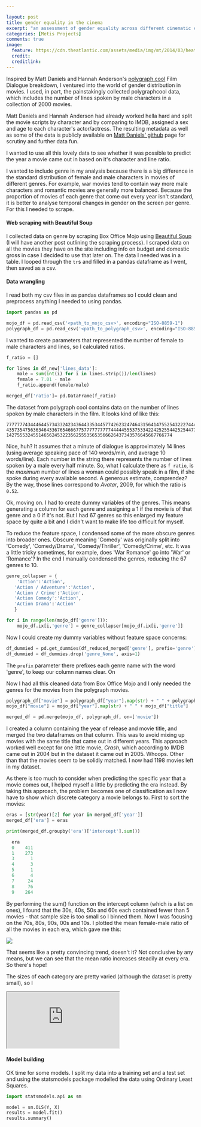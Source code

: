 ```yaml
---

layout: post
title: gender equality in the cinema
excerpt: "an assessment of gender equality across different cinematic eras"
categories: [Metis Projects]
comments: true
image:
  feature: https://cdn.theatlantic.com/assets/media/img/mt/2014/03/heathers1/lead_large.jpg
  credit: 
  creditlink:
---
```


Inspired by Matt Daniels and Hannah Anderson's [polygraph.cool](http://polygraph.cool/movies) Film Dialogue breakdown, I ventured into the world of gender distribution in movies. I used, in part, the painstakingly collected polygraphcool data, which includes the number of lines spoken by male characters in a collection of 2000 movies.

Matt Daniels and Hannah Anderson had already worked hella hard and split the movie scripts by character and by comparing to IMDB, assigned a sex and age to each character's actor/actress. The resulting metadata as well as some of the data is publicly available on [Matt Daniels' github](https://github.com/matthewfdaniels/scripts/) page for scrutiny and further data fun. 

I wanted to use all this lovely data to see whether it was possible to predict the year a movie came out in based on it's character and line ratio. 

I wanted to include genre in my analysis because there is a big difference in the standard distribution of female and male characters in movies of different genres. For example, war movies tend to contain way more male characters and romantic movies are generally more balanced. Because the proportion of movies of each genre that come out every year isn't standard, it is better to analyse temporal changes in gender on the screen per genre. For this I needed to scrape.

#### Web scraping with Beautiful Soup

I collected data on genre by scraping Box Office Mojo using [Beautiful Soup](https://www.crummy.com/software/BeautifulSoup/)
(I will have another post outlining the scraping process). I scraped data on all the movies they have on the site including info on budget and domestic gross in case I decided to use that later on. The data I needed was in a table. I looped through the `tr`s and filled in a pandas dataframe as I went, then saved as a csv. 

#### Data wrangling
I read both my csv files in as pandas dataframes so I could clean and preprocess anything I needed to using pandas.

```python
import pandas as pd

mojo_df = pd.read_csv('<path_to_mojo_csv>', encoding="ISO-8859-1")
polygraph_df = pd.read_csv('<path_to_polygraph_csv>', encoding="ISO-8859-1")
```
I wanted to create parameters that represented the number of female to male characters and lines, so I calculated ratios.

```python
f_ratio = []

for lines in df_new['lines_data']:
    male = sum(int(i) for i in lines.strip())/len(lines)
    female = 7.01 - male
    f_ratio.append(female/male)

merged_df['ratio']= pd.DataFrame(f_ratio)

```

The dataset from polygraph cool contains data on the number of lines spoken by male characters in the film. It looks kind of like this: 

```
777777743444644573433242343644335344577426232474643156414755254322274446
435735475636346433676546667757777777777444445553753342242525544252544775263
14275553245514656245322356255535653566626437343576645667766774
``` 

Nice, huh?
It assumes that a minute of dialogue is approximately 14 lines (using average speaking pace of 140 words/min, and average 10 words/line). Each number in the string there represents the number of lines spoken by a male every half minute. So, what I calculate there as `f ratio`, is the _maximum_ number of lines a woman could possibly speak in a film, if she spoke during every available second. A generous estimate, comprendez? By the way, those lines correspond to _Avatar_, 2009, for which the ratio is `0.52`.

Ok, moving on. I had to create dummy variables of the genres. This means generating a column for each genre and assigning a 1 if the movie is of that genre and a 0 if it's not. But I had 67 genres so this enlarged my feature space by quite a bit and I didn't want to make life too difficult for myself.

To reduce the feature space, I condensed some of the more obscure genres into broader ones. Obscure meaning 'Comedy' was originally split into 'Comedy', 'Comedy/Drama', 'Comedy/Thriller', 'Comedy/Crime', etc. It was a little tricky sometimes, for example, does 'War Romance' go into 'War' or 'Romance'? In the end I manually condensed the genres, reducing the 67 genres to 10.

```python
genre_collapser = {
	'Action':'Action',
   'Action / Adventure':'Action',
   'Action / Crime':'Action',
   'Action Comedy':'Action',
   'Action Drama':'Action'
   }

for i in range(len(mojo_df['genre'])):
    mojo_df.ix[i,'genre'] = genre_collapser[mojo_df.ix[i,'genre']]
```

Now I could create my dummy variables without feature space concerns:

```python
df_dummied = pd.get_dummies(df_reduced_merged['genre'], prefix='genre')
df_dummied = df_dummies.drop('genre_None', axis=1)
```
The `prefix` parameter there prefixes each genre name with the word 'genre', to keep our column names clear. On

Now I had all this cleaned data from Box Office Mojo and I only needed the genres for the movies from the polygraph movies.

```python
polygraph_df["movie"] = polygraph_df["year"].map(str) + " " + polygraph_df["title"]
mojo_df["movie"] = mojo_df["year"].map(str) + " " + mojo_df["title"]

merged_df = pd.merge(mojo_df, polygraph_df, on=['movie'])
```
<!-- ![Alt text](http://potherca.github.io/StackOverflow/question.13808020.include-an-svg-hosted-on-github-in-markdown/controllers_brief.svg) -->

I created a column containing the year of release and movie title, and merged the two dataframes on that column. This was to avoid mixing up movies with the same title that came out in different years. This approach worked well except for one little movie, _Crash_, which according to IMDB came out in 2004 but in the dataset it came out in 2005. Whoops. Other than that the movies seem to be solidly matched. I now had 1198 movies left in my dataset.

As there is too much to consider when predicting the specific year that a movie comes out, I helped myself a little by predicting the era instead. By taking this approach, the problem becomes one of classification as I now have to show which discrete category a movie belongs to. First to sort the movies:

```python
eras = [str(year)[2] for year in merged_df['year']]
merged_df['era'] = eras

print(merged_df.groupby('era')['intercept'].sum())

  era
  0    411
  1    273
  3      1
  4      3
  5      1
  6      4
  7     24
  8     76
  9    264
```

By performing the sum() function on the intercept column (which is a list on ones), I found that the 30s, 40s, 50s and 60s each contained fewer than 5 movies - that sample size is too small so I binned them. Now I was focusing on the 70s, 80s, 90s, 00s and 10s. I plotted the mean female-male ratio of all the movies in each era, which gave me this:

![](https://github.com/deenhe91/deenhe91.github.io/blob/master/images/era_ratio.png?raw=true)

That seems like a pretty convincing trend, doesn't it? Not conclusive by any means, but we can see that the mean ratio increases steadily at every era. So there's hope!

The sizes of each category are pretty varied (although the dataset is pretty small), so I 
<!-- stratified test/train split -->
<!-- what can you do about varied category sizes? -->

<iframe src="https://raw.githubusercontent.com/deenhe91/deenhe91.github.io/master/images/eras.html"></iframe>


#### Model building

OK time for some models. I split my data into a training set and a test set and using the statsmodels package modelled the data using Ordinary Least Squares.

```python
import statsmodels.api as sm

model = sm.OLS(Y, X)
results = model.fit()
results.summary()
```














